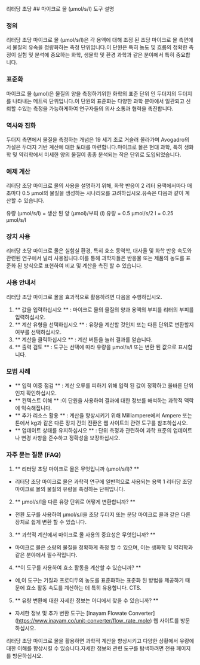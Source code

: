 리터당 초당 ## 마이크로 몰 (µmol/s/l) 도구 설명

### 정의
리터당 초당 마이크로 몰 (µmol/s/l)은 각 용액에 대해 조정 된 초당 마이크로 몰 측면에서 물질의 유속을 정량화하는 측정 단위입니다.이 단원은 특히 농도 및 흐름의 정확한 측정이 실험 및 분석에 중요하는 화학, 생물학 및 환경 과학과 같은 분야에서 특히 중요합니다.

### 표준화
마이크로 몰 (µmol)은 물질의 양을 측정하기위한 화학의 표준 단위 인 두더지의 두더지를 나타내는 메트릭 단위입니다.이 단원의 표준화는 다양한 과학 분야에서 일관되고 신뢰할 수있는 측정을 가능하게하여 연구자들의 의사 소통과 협력을 촉진합니다.

### 역사와 진화
두더지 측면에서 물질을 측정하는 개념은 19 세기 초로 거슬러 올라가며 Avogadro의 가설은 두더지 기반 계산에 대한 토대를 마련합니다.마이크로 몰은 현대 과학, 특히 생화학 및 약리학에서 미세한 양의 물질이 종종 분석되는 작은 단위로 도입되었습니다.

### 예제 계산
리터당 초당 마이크로 몰의 사용을 설명하기 위해, 화학 반응이 2 리터 용액에서마다 매 초마다 0.5 µmol의 물질을 생성하는 시나리오를 고려하십시오.유속은 다음과 같이 계산할 수 있습니다.

유량 (µmol/s/l) = 생산 된 양 (µmol)/부피 (l)
유량 = 0.5 µmol/s/2 l = 0.25 µmol/s/l

### 장치 사용
리터당 초당 마이크로 몰은 실험실 환경, 특히 효소 동역학, 대사율 및 화학 반응 속도와 관련된 연구에서 널리 사용됩니다.이를 통해 과학자들은 반응물 또는 제품의 농도를 표준화 된 방식으로 표현하여 비교 및 ​​계산을 촉진 할 수 있습니다.

### 사용 안내서
리터당 초당 마이크로 몰을 효과적으로 활용하려면 다음을 수행하십시오.

1. ** 값을 입력하십시오 ** : 마이크로 몰의 물질의 양과 용액의 부피를 리터의 부피를 입력하십시오.
2. ** 계산 유형을 선택하십시오 ** : 유량을 계산할 것인지 또는 다른 단위로 변환할지 여부를 선택하십시오.
3. ** 계산을 클릭하십시오 ** : 계산 버튼을 눌러 결과를 얻습니다.
4. ** 출력 검토 ** : 도구는 선택에 따라 유량을 µmol/s/l 또는 변환 된 값으로 표시합니다.

### 모범 사례
- ** 입력 이중 점검 ** : 계산 오류를 피하기 위해 입력 된 값이 정확하고 올바른 단위인지 확인하십시오.
- ** 컨텍스트 이해 ** :이 단원을 사용하여 결과에 대한 정보를 해석하는 과학적 맥락에 익숙해집니다.
- ** 추가 리소스 활용 ** : 계산을 향상시키기 위해 Milliampere에서 Ampere 또는 톤에서 kg과 같은 다른 장치 간의 전환은 웹 사이트의 관련 도구를 참조하십시오.
- ** 업데이트 상태를 유지하십시오 ** : 단위 측정과 관련하여 과학 표준의 업데이트 나 변경 사항을 준수하고 정확성을 보장하십시오.

### 자주 묻는 질문 (FAQ)

1. ** 리터당 초당 마이크로 몰은 무엇입니까 (µmol/s/l)? **
- 리터당 초당 마이크로 몰은 과학적 연구에 일반적으로 사용되는 용액 1 리터당 초당 마이크로 몰의 물질의 유량을 측정하는 단위입니다.

2. ** µmol/s/l을 다른 유량 단위로 어떻게 변환합니까? **
- 전환 도구를 사용하여 µmol/s/l을 초당 두더지 또는 분당 마이크로 콜과 같은 다른 장치로 쉽게 변환 할 수 있습니다.

3. ** 과학적 계산에서 마이크로 몰 사용의 중요성은 무엇입니까? **
- 마이크로 몰은 소량의 물질을 정확하게 측정 할 수 있으며, 이는 생화학 및 약리학과 같은 분야에서 필수적입니다.

4. **이 도구를 사용하여 효소 활동을 계산할 수 있습니까? **
- 예,이 도구는 기질과 프로디두의 농도를 표준화하는 표준화 된 방법을 제공하기 때문에 효소 활동 속도를 계산하는 데 특히 유용합니다. CTS.

5. ** 유량 변환에 대한 자세한 정보는 어디에서 찾을 수 있습니까? **
- 자세한 정보 및 추가 변환 도구는 [Inayam Flowate Converter] (https://www.inayam.co/unit-converter/flow_rate_mole) 웹 사이트를 방문하십시오.

리터당 초당 마이크로 몰을 활용하면 과학적 계산을 향상시키고 다양한 상황에서 유량에 대한 이해를 향상시킬 수 있습니다.자세한 정보와 관련 도구를 탐색하려면 전용 페이지를 방문하십시오.